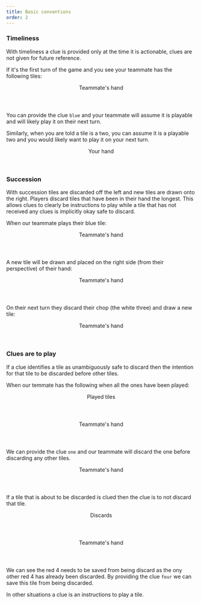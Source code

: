 ```yaml
---
title: Basic conventions
order: 2
---
```


### Timeliness

With timeliness a clue is provided only at the time it is actionable, clues are not given for future reference.

If it's the first turn of the game and you see your teammate has the following tiles:

<game>
  <hand>
    <header>Teammate's hand</header>
    <tiles>
      <tile title="yellow 2"></tile>
      <tile title="green 2"></tile>
      <tile title="red 4"></tile>
      <mark><tile title="blue 1"></tile></mark>
      <tile title="white 3"></tile>
    </tiles>
  </hand>
</game>

You can provide the clue ``blue`` and your teammate will assume it is playable and will likely play it on their next turn.

Similarly, when you are told a tile is a two, you can assume it is a playable two and you would likely want to play it on your next turn.

<game>
  <hand>
    <header>Your hand</header>
    <tiles>
      <tile title="hidden"></tile>
      <tile title="hidden"></tile>
      <mark><tile title="hidden"></tile></mark>
      <tile title="hidden"></tile>
      <tile title="hidden"></tile>
    </tiles>
  </hand>
</game>

### Succession

With succession tiles are discarded off the left and new tiles are drawn onto the right. Players discard tiles that have been in their hand the longest. This allows clues to clearly be instructions to play while a tile that has not received any clues is implicitly okay safe to discard.

When our teammate plays their blue tile:

<game>
  <hand>
    <header>Teammate's hand</header>
    <tiles>
      <tile title="yellow 2"></tile>
      <tile title="green 2"></tile>
      <tile title="red 4"></tile>
      <mark><tile title="blue 1"></tile></mark>
      <tile title="white 3"></tile>
    </tiles>
  </hand>
</game>

A new tile will be drawn and placed on the right side (from their perspective) of their hand:

<game>
  <hand>
    <header>Teammate's hand</header>
    <tiles>
      <tile title="rainbow 1"></tile>
      <tile title="yellow 2"></tile>
      <tile title="green 2"></tile>
      <tile title="red 4"></tile>
      <tile title="white 3"></tile>
    </tiles>
  </hand>
</game>

On their next turn they discard their chop (the white three) and draw a new tile:

<game>
  <hand>
    <header>Teammate's hand</header>
    <tiles>
      <tile title="rainbow 4"></tile>
      <tile title="rainbow 1"></tile>
      <tile title="yellow 2"></tile>
      <tile title="green 2"></tile>
      <tile title="red 4"></tile>
    </tiles>
  </hand>
</game>

### Clues are to play

If a clue identifies a tile as unambiguously safe to discard then the intention for that tile to be discarded before other tiles.

When our temmate has the following when all the ones have been played:

<game>
  <pile>
    <header>Played tiles</header>
    <tiles>
      <tile title="yellow 1"></tile>
      <tile title="yellow 2"></tile>
      <tile title="yellow 3"></tile>
      <tile title="yellow 4"></tile>
    </tiles>
    <tiles>
      <tile title="blue 1"></tile>
      <tile title="blue 2"></tile>
      <tile title="blue 3"></tile>
    </tiles>
    <tiles>
      <tile title="red 1"></tile>
    </tiles>
    <tiles>
      <tile title="white 1"></tile>
    </tiles>
    <tiles>
      <tile title="rainbow 1"></tile>
    </tiles>
  </pile>
  
  <hand>
    <header>Teammate's hand</header>
    <tiles>
      <tile title="rainbow 4"></tile>
      <tile title="rainbow 1"></tile>
      <tile title="yellow 2"></tile>
      <tile title="green 2"></tile>
      <tile title="red 4"></tile>
    </tiles>
  </hand>
</game>

We can provide the clue ``one`` and our teammate will discard the one before discarding any other tiles.

<game>
  <hand>
    <header>Teammate's hand</header>
    <tiles>
      <tile title="rainbow 4"></tile>
      <tile title="rainbow 1"></tile>
      <tile title="yellow 2"></tile>
      <tile title="green 2"></tile>
      <tile title="red 4"></tile>
    </tiles>
  </hand>
</game>

If a tile that is about to be discarded is clued then the clue is to not discard that tile.

<game>
  <pile>
    <header>Discards</header>
    <tiles>
      <tile title="yellow 4"></tile>
    </tiles>
    <tiles>
      <tile title="blue 3"></tile>
    </tiles>
    <tiles>
      <tile title="red 1"></tile>
      <tile title="red 4"></tile>
    </tiles>
    <tiles>
      <tile title="white 1"></tile>
    </tiles>
    <tiles>
      <tile title="rainbow 1"></tile>
    </tiles>
  </pile>

  <hand>
    <header>Teammate's hand</header>
    <tiles>
      <tile title="blue 1"></tile>
      <tile title="red 1"></tile>
      <tile title="yellow 2"></tile>
      <tile title="green 2"></tile>
      <tile title="red 4"></tile>
    </tiles>
  </hand>
</game>

We can see the red 4 needs to be saved from being discard as the ony other red 4 has already been discarded. By providing the clue ``four`` we can save this tile from being discarded.

In other situations a clue is an instructions to play a tile.
